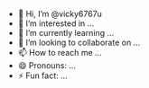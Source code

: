 - 👋 Hi, I’m @vicky6767u
- 👀 I’m interested in ...
- 🌱 I’m currently learning ...
- 💞️ I’m looking to collaborate on ...
- 📫 How to reach me ...
- 😄 Pronouns: ...
- ⚡ Fun fact: ...

<!---
vicky6767u/vicky6767u is a ✨ special ✨ repository because its `README.md` (this file) appears on your GitHub profile.
You can click the Preview link to take a look at your changes.
--->
